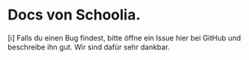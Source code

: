 # Docs von Schoolia.
[ℹ️] Falls du einen Bug findest, bitte öffne ein Issue hier bei GitHub und beschreibe ihn gut. Wir sind dafür sehr dankbar.

